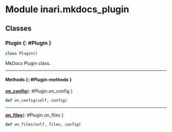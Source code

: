 # Module inari.mkdocs_plugin


## Classes

### Plugin {: #Plugin }

```python
class Plugin()
```

MkDocs Plugin class.


------

#### Methods {: #Plugin-methods }

[**on_config**](#Plugin.on_config){: #Plugin.on_config }

```python
def on_config(self, config)
```


------

[**on_files**](#Plugin.on_files){: #Plugin.on_files }

```python
def on_files(self, files, config)
```
